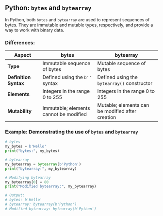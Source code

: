 ## Python: `bytes` and `bytearray`

In Python, both `bytes` and `bytearray` are used to represent sequences of bytes. They are immutable and mutable types, respectively, and provide a way to work with binary data.

### Differences:

| **Aspect**            | **bytes**                                 | **bytearray**                                  |
|-----------------------|-------------------------------------------|------------------------------------------------|
| **Type**              | Immutable sequence of bytes               | Mutable sequence of bytes                      |
| **Definition Syntax** | Defined using the `b''` syntax            | Defined using the `bytearray()` constructor    |
| **Elements**          | Integers in the range 0 to 255            | Integers in the range 0 to 255                 |
| **Mutability**        | Immutable; elements cannot be modified    | Mutable; elements can be modified after creation|

### Example: Demonstrating the use of `bytes` and `bytearray`

```python
# bytes
my_bytes = b'Hello'
print("bytes:", my_bytes)

# bytearray
my_bytearray = bytearray(b'Python')
print("bytearray:", my_bytearray)

# Modifying bytearray
my_bytearray[0] = 80
print("Modified bytearray:", my_bytearray)

# Output:
# bytes: b'Hello'
# bytearray: bytearray(b'Python')
# Modified bytearray: bytearray(b'Python')
